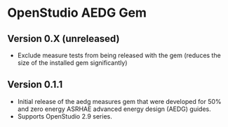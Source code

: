 # OpenStudio AEDG Gem

## Version 0.X (unreleased)

* Exclude measure tests from being released with the gem (reduces the size of the installed gem significantly) 

## Version 0.1.1

* Initial release of the aedg measures gem that were developed for 50% and zero energy ASRHAE advanced energy design (AEDG) guides.
* Supports OpenStudio 2.9 series. 
